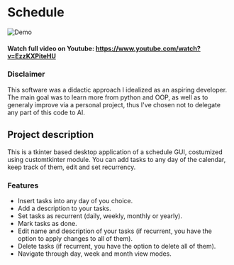 # Schedule
![Demo](demo/Schedule%20v0.0.0.gif)
#### Watch full video on Youtube: https://www.youtube.com/watch?v=EzzKXPiteHU
### Disclaimer
This software was a didactic approach I idealized as an aspiring developer. The main goal was to learn more from python and OOP, 
as well as to generaly improve via a personal project, thus I've chosen not to delegate any part of this code to AI.
## Project description
This is a tkinter based desktop application of a schedule GUI, costumized using customtkinter module. You can add tasks to any day of the calendar, keep track of them, edit and set recurrency.
### Features
- Insert tasks into any day of you choice.
- Add a description to your tasks.
- Set tasks as recurrent (daily, weekly, monthly or yearly).
- Mark tasks as done.
- Edit name and description of your tasks (if recurrent, you have the option to apply changes to all of them).
- Delete tasks (if recurrent, you have the option to delete all of them).
- Navigate through day, week and month view modes.



